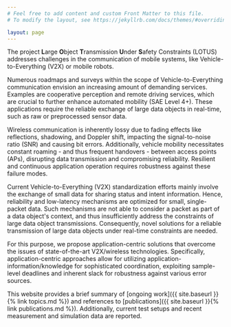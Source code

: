 ```yaml
---
# Feel free to add content and custom Front Matter to this file.
# To modify the layout, see https://jekyllrb.com/docs/themes/#overriding-theme-defaults

layout: page
---
```


The project **L**arge **O**bject **T**ransmission **U**nder **S**afety Constraints (LOTUS) addresses challenges in the communication of mobile systems, like Vehicle-to-Everything (V2X) or mobile robots.

Numerous roadmaps and surveys within the scope of Vehicle-to-Everything communication envision an increasing amount of demanding services.
Examples are cooperative perception and remote driving services, which are crucial to further enhance automated mobility (SAE Level 4+). 
These applications require the reliable exchange of large data objects in real-time, such as raw or preprocessed sensor data.

Wireless communication is inherently lossy due to fading effects like reflections, shadowing, and Doppler shift, impacting the signal-to-noise ratio (SNR) and causing bit errors. 
Additionally, vehicle mobility necessitates constant roaming - and thus frequent handovers - between access points (APs), disrupting data transmission and compromising reliability. 
Resilient and continuous application operation requires robustness against these failure modes.

Current Vehicle-to-Everything (V2X) standardization efforts mainly involve the exchange of small data for sharing status and intent information.
Hence, reliability and low-latency mechanisms are optimized for small, single-packet data. 
Such mechanisms are not able to consider a packet as part of a data object's context, and thus insufficiently address the constraints of large data object transmissions.
Consequently, novel solutions for a reliable transmission of large data objects under real-time constraints are needed.

For this purpose, we propose application-centric solutions that overcome the issues of state-of-the-art V2X/wireless technologies. 
Specifically, application-centric approaches allow for utilizing application-information/knowledge for sophisticated coordination, exploiting sample-level deadlines and inherent slack for robustness against various error sources.

This website provides a brief summary of [ongoing work]({{ site.baseurl }}{% link topics.md %}) and references to [publications]({{ site.baseurl }}{% link publications.md %}).
Additionally, current test setups and recent measurement and simulation data are reported.
